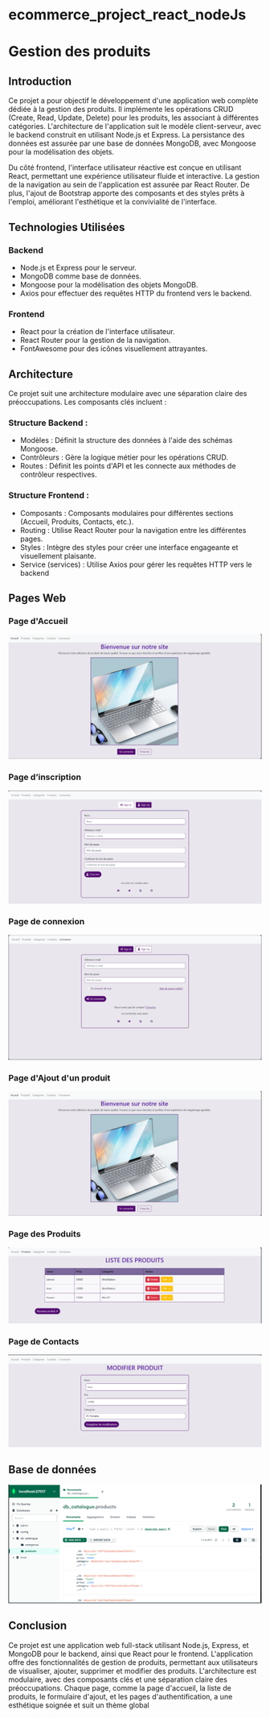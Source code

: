 # ecommerce_project_react_nodeJs
<h1> Gestion des produits</h1>
<h2>Introduction</h2>
<p>
Ce projet a pour objectif le développement d'une application web complète dédiée à la gestion des produits. Il implémente les opérations CRUD (Create, Read, Update, Delete) pour les produits, les associant à différentes catégories. L'architecture de l'application suit le modèle client-serveur, avec le backend construit en utilisant Node.js et Express. La persistance des données est assurée par une base de données MongoDB, avec Mongoose pour la modélisation des objets.

Du côté frontend, l'interface utilisateur réactive est conçue en utilisant React, permettant une expérience utilisateur fluide et interactive. La gestion de la navigation au sein de l'application est assurée par React Router. De plus, l'ajout de Bootstrap apporte des composants et des styles prêts à l'emploi, améliorant l'esthétique et la convivialité de l'interface.</p>
<h2>Technologies Utilisées</h2>
<h3>Backend</h3>
<ul>
<li>Node.js et Express pour le serveur.</li>
<li>MongoDB comme base de données.</li>
<li>Mongoose pour la modélisation des objets MongoDB.</li>
<li>Axios pour effectuer des requêtes HTTP du frontend vers le backend.</li>
</ul>
<h3>Frontend</h3>
<ul>
<li>React pour la création de l'interface utilisateur.</li>
<li>React Router pour la gestion de la navigation.</li>
<li>FontAwesome pour des icônes visuellement attrayantes.</li>
</ul>

<h2>Architecture</h2>

Ce projet suit une architecture modulaire avec une séparation claire des préoccupations. Les composants clés incluent :
<h3>Structure Backend :</h3>
<ul>
<li>Modèles : Définit la structure des données à l'aide des schémas Mongoose.</li>
<li>Contrôleurs : Gère la logique métier pour les opérations CRUD.</li>
<li>Routes : Définit les points d'API et les connecte aux méthodes de contrôleur respectives.</li>

</ul>
<h3>Structure Frontend :</h3>
<ul>
<li>Composants : Composants modulaires pour différentes sections (Accueil, Produits, Contacts, etc.).</li>
<li>Routing : Utilise React Router pour la navigation entre les différentes pages.
</li>
<li>Styles : Intègre des styles pour créer une interface engageante et visuellement plaisante.</li>
<li>Service (services) : Utilise Axios pour gérer les requêtes HTTP vers le backend</li>
</ul>

<h2>Pages Web </h2>
<h3>Page d'Accueil</h3>
<img src="captures/acceuil.PNG">
<h3>Page d’inscription </h3>
<img src="captures/signUp.PNG">
<h3>Page de connexion </h3>
<img src="captures/signIn.PNG">
<h3>Page d'Ajout d'un produit</h3>
<img src="captures/acceuil.PNG">
<h3>Page des Produits</h3>
<img src="captures/produits.PNG">
<h3>Page de Contacts</h3>
<img src="captures/modifierProduit.PNG">
<h2>Base de données </h2>
<img src="captures/db.PNG">

<h2>Conclusion</h2>
Ce projet est une application web full-stack utilisant Node.js, Express, et MongoDB pour le backend, ainsi que React pour le frontend. L'application offre des fonctionnalités de gestion de produits, permettant aux utilisateurs de visualiser, ajouter, supprimer et modifier des produits. L'architecture est modulaire, avec des composants clés et une séparation claire des préoccupations. Chaque page, comme la page d'accueil, la liste de produits, le formulaire d'ajout, et les pages d'authentification, a une esthétique soignée et suit un thème global



